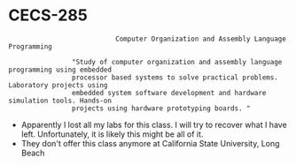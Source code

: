 # CECS-285
                               Computer Organization and Assembly Language Programming

                    "Study of computer organization and assembly language programming using embedded 
                    processor based systems to solve practical problems. Laboratory projects using 
                    embedded system software development and hardware simulation tools. Hands-on 
                    projects using hardware prototyping boards. "


- Apparently I lost all my labs for this class. I will try to recover what I have left. Unfortunately, it is likely this might be all of it.
- They don't offer this class anymore at California State University, Long Beach
